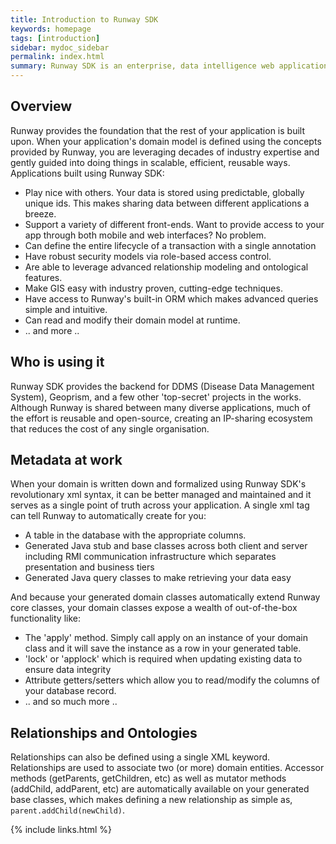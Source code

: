 ```yaml
---
title: Introduction to Runway SDK
keywords: homepage
tags: [introduction]
sidebar: mydoc_sidebar
permalink: index.html
summary: Runway SDK is an enterprise, data intelligence web application framework
---
```



## Overview

Runway provides the foundation that the rest of your application is built upon. When your application's domain model is defined using the concepts provided by Runway, you are leveraging decades of industry expertise and gently guided into doing things in scalable, efficient, reusable ways. Applications built using Runway SDK:

* Play nice with others. Your data is stored using predictable, globally unique ids. This makes sharing data between different applications a breeze.
* Support a variety of different front-ends. Want to provide access to your app through both mobile and web interfaces? No problem.
* Can define the entire lifecycle of a transaction with a single annotation
* Have robust security models via role-based access control.
* Are able to leverage advanced relationship modeling and ontological features.
* Make GIS easy with industry proven, cutting-edge techniques.
* Have access to Runway's built-in ORM which makes advanced queries simple and intuitive.
* Can read and modify their domain model at runtime.
* .. and more ..

## Who is using it

Runway SDK provides the backend for DDMS (Disease Data Management System), Geoprism, and a few other 'top-secret' projects in the works. Although Runway is shared between many diverse applications, much of the effort is reusable and open-source, creating an IP-sharing ecosystem that reduces the cost of any single organisation.

## Metadata at work

When your domain is written down and formalized using Runway SDK's revolutionary xml syntax, it can be better managed and maintained and it serves as a single point of truth across your application. A single xml tag can tell Runway to automatically create for you:

* A table in the database with the appropriate columns.
* Generated Java stub and base classes across both client and server including RMI communication infrastructure which separates presentation and business tiers
* Generated Java query classes to make retrieving your data easy

And because your generated domain classes automatically extend Runway core classes, your domain classes expose a wealth of out-of-the-box functionality like:

* The 'apply' method. Simply call apply on an instance of your domain class and it will save the instance as a row in your generated table.
* 'lock' or 'applock' which is required when updating existing data to ensure data integrity
* Attribute getters/setters which allow you to read/modify the columns of your database record.
* .. and so much more ..

## Relationships and Ontologies

Relationships can also be defined using a single XML keyword. Relationships are used to associate two (or more) domain entities. Accessor methods (getParents, getChildren, etc) as well as mutator methods (addChild, addParent, etc) are automatically available on your generated base classes, which makes defining a new relationship as simple as, `parent.addChild(newChild)`.


{% include links.html %}
